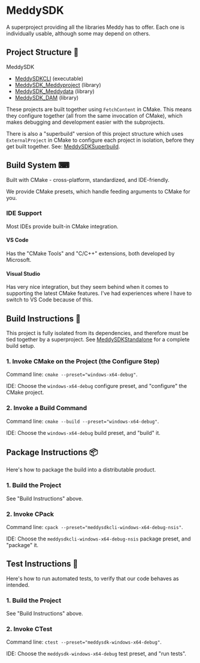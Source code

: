 # MeddySDK

A superproject providing all the libraries Meddy has to offer. Each one is individually usable, although some may depend on others.

## Project Structure 📂

MeddySDK
- [MeddySDKCLI](https://github.com/ChristianHinko/MeddySDKCLI) (executable)
- [MeddySDK_Meddyproject](https://github.com/ChristianHinko/MeddySDK_Meddyproject) (library)
- [MeddySDK_Meddydata](https://github.com/ChristianHinko/MeddySDK_Meddydata) (library)
- [MeddySDK_DAM](https://github.com/ChristianHinko/MeddySDK_DAM) (library)

These projects are built together using `FetchContent` in CMake. This means they configure together (all from the same invocation of CMake), which makes debugging and development easier with the subprojects.

There is also a "superbuild" version of this project structure which uses `ExternalProject` in CMake to configure each project in isolation, before they get built together. See: [MeddySDKSuperbuild](https://github.com/ChristianHinko/MeddySDKSuperbuild).

## Build System ⌨

Built with CMake - cross-platform, standardized, and IDE-friendly.

We provide CMake presets, which handle feeding arguments to CMake for you.

### IDE Support

Most IDEs provide built-in CMake integration.

#### VS Code

Has the "CMake Tools" and "C/C++" extensions, both developed by Microsoft.

#### Visual Studio

Has very nice integration, but they seem behind when it comes to supporting the latest CMake features. I've had experiences where I have to switch to VS Code because of this.

## Build Instructions 🔨

This project is fully isolated from its dependencies, and therefore must be tied together by a superproject. See [MeddySDKStandalone](https://github.com/ChristianHinko/MeddySDKStandalone) for a complete build setup.

### 1. Invoke CMake on the Project (the Configure Step)

Command line: `cmake --preset="windows-x64-debug"`.

IDE: Choose the `windows-x64-debug` configure preset, and "configure" the CMake project.

### 2. Invoke a Build Command

Command line: `cmake --build --preset="windows-x64-debug"`.

IDE: Choose the `windows-x64-debug` build preset, and "build" it.

## Package Instructions 📦

Here's how to package the build into a distributable product.

### 1. Build the Project

See "Build Instructions" above.

### 2. Invoke CPack

Command line: `cpack --preset="meddysdkcli-windows-x64-debug-nsis"`.

IDE: Choose the `meddysdkcli-windows-x64-debug-nsis` package preset, and "package" it.

## Test Instructions 🧪

Here's how to run automated tests, to verify that our code behaves as intended.

### 1. Build the Project

See "Build Instructions" above.

### 2. Invoke CTest

Command line: `ctest --preset="meddysdk-windows-x64-debug"`.

IDE: Choose the `meddysdk-windows-x64-debug` test preset, and "run tests".
